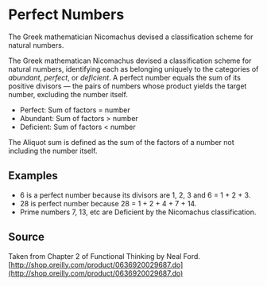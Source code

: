 # Perfect Numbers

The Greek mathematician Nicomachus devised a classification scheme for natural numbers.

The Greek mathematican Nicomachus devised a classification scheme for natural numbers, identifying each as belonging
uniquely to the categories of _abundant_, _perfect_, or _deficient_. A perfect number equals the sum of its positive
divisors — the pairs of numbers whose product yields the target number, excluding the number itself.

- Perfect: Sum of factors = number
- Abundant: Sum of factors > number
- Deficient: Sum of factors < number

The Aliquot sum is defined as the sum of the factors of a number not including the number itself.

## Examples

- 6 is a perfect number because its divisors are 1, 2, 3 and 6 = 1 + 2 +
    3.
- 28 is perfect number because 28 = 1 + 2 + 4 + 7 + 14.
- Prime numbers 7, 13, etc are Deficient by the Nicomachus classification.

## Source

Taken from Chapter 2 of Functional Thinking by Neal
Ford. [http://shop.oreilly.com/product/0636920029687.do](http://shop.oreilly.com/product/0636920029687.do)
